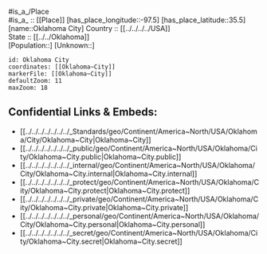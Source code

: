 ﻿---
location: [35.5,-97.5] 
mapzoom: [7,12] 
mapmarker: city 
type: City
tags:
- geo/City


SpocWebEntityId: 33083
isDeleted: false
confidential: public

---
#is_a_/Place  
#is_a_ :: [[Place]] 
[has_place_longitude::-97.5] 
[has_place_latitude::35.5] 
[name::Oklahoma City] 
Country :: [[../../../../USA]]  
State :: [[../../Oklahoma]]  
[Population::] 
[Unknown::] 


```leaflet
id: Oklahoma City
coordinates: [[Oklahoma~City]] 
markerFile: [[Oklahoma~City]] 
defaultZoom: 11 
maxZoom: 18
```


## Confidential Links & Embeds: 
- [[../../../../../../../_Standards/geo/Continent/America~North/USA/Oklahoma/City/Oklahoma~City|Oklahoma~City]] 
- [[../../../../../../../_public/geo/Continent/America~North/USA/Oklahoma/City/Oklahoma~City.public|Oklahoma~City.public]] 
- [[../../../../../../../_internal/geo/Continent/America~North/USA/Oklahoma/City/Oklahoma~City.internal|Oklahoma~City.internal]] 
- [[../../../../../../../_protect/geo/Continent/America~North/USA/Oklahoma/City/Oklahoma~City.protect|Oklahoma~City.protect]] 
- [[../../../../../../../_private/geo/Continent/America~North/USA/Oklahoma/City/Oklahoma~City.private|Oklahoma~City.private]] 
- [[../../../../../../../_personal/geo/Continent/America~North/USA/Oklahoma/City/Oklahoma~City.personal|Oklahoma~City.personal]] 
- [[../../../../../../../_secret/geo/Continent/America~North/USA/Oklahoma/City/Oklahoma~City.secret|Oklahoma~City.secret]] 
